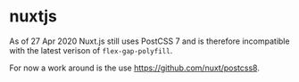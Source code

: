 # nuxtjs

As of 27 Apr 2020 Nuxt.js still uses PostCSS 7 and is therefore incompatible with the latest verison of `flex-gap-polyfill`.

For now a work around is the use https://github.com/nuxt/postcss8.

